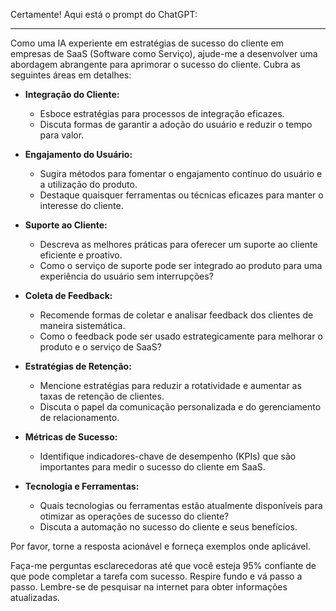  
Certamente! Aqui está o prompt do ChatGPT:

---

Como uma IA experiente em estratégias de sucesso do cliente em empresas de SaaS (Software como Serviço), ajude-me a desenvolver uma abordagem abrangente para aprimorar o sucesso do cliente. Cubra as seguintes áreas em detalhes:

- **Integração do Cliente:**
  - Esboce estratégias para processos de integração eficazes.
  - Discuta formas de garantir a adoção do usuário e reduzir o tempo para valor.

- **Engajamento do Usuário:**
  - Sugira métodos para fomentar o engajamento contínuo do usuário e a utilização do produto.
  - Destaque quaisquer ferramentas ou técnicas eficazes para manter o interesse do cliente.

- **Suporte ao Cliente:**
  - Descreva as melhores práticas para oferecer um suporte ao cliente eficiente e proativo.
  - Como o serviço de suporte pode ser integrado ao produto para uma experiência do usuário sem interrupções?

- **Coleta de Feedback:**
  - Recomende formas de coletar e analisar feedback dos clientes de maneira sistemática.
  - Como o feedback pode ser usado estrategicamente para melhorar o produto e o serviço de SaaS?

- **Estratégias de Retenção:**
  - Mencione estratégias para reduzir a rotatividade e aumentar as taxas de retenção de clientes.
  - Discuta o papel da comunicação personalizada e do gerenciamento de relacionamento.

- **Métricas de Sucesso:**
  - Identifique indicadores-chave de desempenho (KPIs) que são importantes para medir o sucesso do cliente em SaaS.

- **Tecnologia e Ferramentas:**
  - Quais tecnologias ou ferramentas estão atualmente disponíveis para otimizar as operações de sucesso do cliente?
  - Discuta a automação no sucesso do cliente e seus benefícios.

Por favor, torne a resposta acionável e forneça exemplos onde aplicável.

Faça-me perguntas esclarecedoras até que você esteja 95% confiante de que pode completar a tarefa com sucesso. Respire fundo e vá passo a passo. Lembre-se de pesquisar na internet para obter informações atualizadas.
```